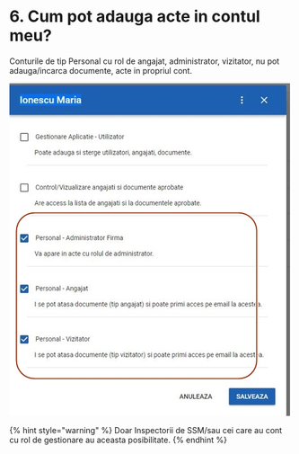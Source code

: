 # 6. Cum pot adauga acte in contul meu?

####  

Conturile de tip Personal cu rol de angajat, administrator, vizitator,  nu pot adauga/incarca documente, acte in propriul cont. 



![](../.gitbook/assets/profil-rol3.jpg)



{% hint style="warning" %}
Doar Inspectorii de SSM/sau cei care au cont cu rol de gestionare au aceasta posibilitate.
{% endhint %}

